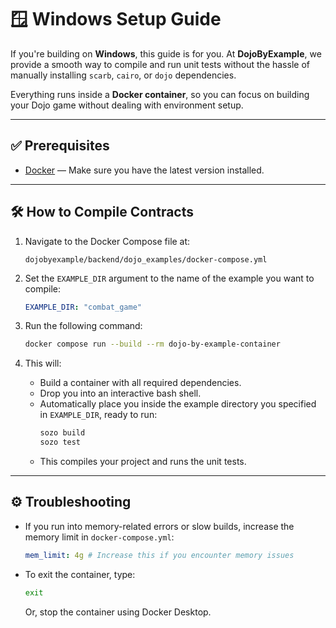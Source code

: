 # 🪟 Windows Setup Guide

If you're building on **Windows**, this guide is for you. At **DojoByExample**, we provide a smooth way to compile and run unit tests without the hassle of manually installing `scarb`, `cairo`, or `dojo` dependencies.

Everything runs inside a **Docker container**, so you can focus on building your Dojo game without dealing with environment setup.

---

## ✅ Prerequisites

- [Docker](https://www.docker.com/products/docker-desktop) — Make sure you have the latest version installed.

---

## 🛠️ How to Compile Contracts

1. Navigate to the Docker Compose file at:
   ```
   dojobyexample/backend/dojo_examples/docker-compose.yml
   ```

2. Set the `EXAMPLE_DIR` argument to the name of the example you want to compile:
   ```yaml
   EXAMPLE_DIR: "combat_game"
   ```

3. Run the following command:
   ```bash
   docker compose run --build --rm dojo-by-example-container
   ```

4. This will:
   - Build a container with all required dependencies.
   - Drop you into an interactive bash shell.
   - Automatically place you inside the example directory you specified in `EXAMPLE_DIR`, ready to run:
     ```bash
     sozo build
     sozo test
     ```
   - This compiles your project and runs the unit tests.


---

## ⚙️ Troubleshooting

- If you run into memory-related errors or slow builds, increase the memory limit in `docker-compose.yml`:
  ```yaml
  mem_limit: 4g # Increase this if you encounter memory issues
  ```

- To exit the container, type:
  ```bash
  exit
  ```
  Or, stop the container using Docker Desktop.
